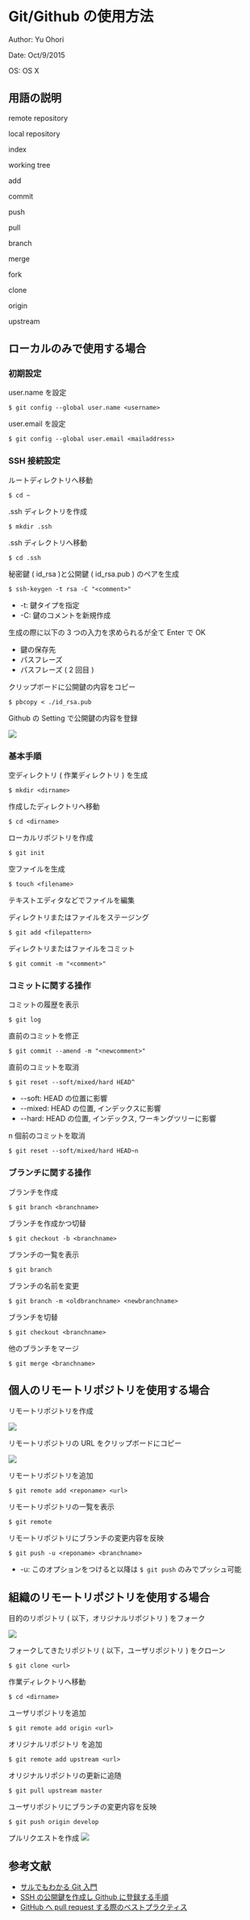 # Git/Github の使用方法

Author: Yu Ohori

Date: Oct/9/2015

OS: OS X

## 用語の説明
remote repository

local repository

index

working tree

add

commit

push

pull

branch

merge

fork

clone

origin

upstream

## ローカルのみで使用する場合

### 初期設定

user.name を設定

`$ git config --global user.name <username>`

user.email を設定

`$ git config --global user.email <mailaddress>`

###  SSH 接続設定

ルートディレクトリへ移動

`$ cd ~`

.ssh ディレクトリを作成

`$ mkdir .ssh`

.ssh ディレクトリへ移動

`$ cd .ssh`

秘密鍵 ( id\_rsa )と公開鍵 ( id\_rsa.pub ) のペアを生成

`$ ssh-keygen -t rsa -C "<comment>"`

* -t: 鍵タイプを指定
* -C: 鍵のコメントを新規作成

生成の際に以下の 3 つの入力を求められるが全て Enter で OK

* 鍵の保存先
* パスフレーズ
* パスフレーズ ( 2 回目 )

クリップボードに公開鍵の内容をコピー

`$ pbcopy < ./id_rsa.pub`

Github の Setting で公開鍵の内容を登録

![](../images/img_00.png)

### 基本手順
空ディレクトリ ( 作業ディレクトリ ) を生成

`$ mkdir <dirname>`

作成したディレクトリへ移動

`$ cd <dirname>`

ローカルリポジトリを作成

`$ git init`

空ファイルを生成

`$ touch <filename>`

テキストエディタなどでファイルを編集

ディレクトリまたはファイルをステージング

`$ git add <filepattern>`

ディレクトリまたはファイルをコミット

`$ git commit -m "<comment>"`

### コミットに関する操作

コミットの履歴を表示

`$ git log`

直前のコミットを修正

`$ git commit --amend -m "<newcomment>"`

直前のコミットを取消

`$ git reset --soft/mixed/hard HEAD^`

* --soft: HEAD の位置に影響
* --mixed: HEAD の位置, インデックスに影響
* --hard: HEAD の位置, インデックス, ワーキングツリーに影響

n 個前のコミットを取消

`$ git reset --soft/mixed/hard HEAD~n`

### ブランチに関する操作

ブランチを作成

`$ git branch <branchname>`

ブランチを作成かつ切替

`$ git checkout -b <branchname>`

ブランチの一覧を表示

`$ git branch`

ブランチの名前を変更

`$ git branch -m <oldbranchname> <newbranchname>`

ブランチを切替

`$ git checkout <branchname>`

他のブランチをマージ

`$ git merge <branchname>`

## 個人のリモートリポジトリを使用する場合

リモートリポジトリを作成

![](../images/img_01.png)

リモートリポジトリの URL をクリップボードにコピー

![](../images/img_02.png)

リモートリポジトリを追加

`$ git remote add <reponame> <url>`

リモートリポジトリの一覧を表示

`$ git remote`

リモートリポジトリにブランチの変更内容を反映

`$ git push -u <reponame> <branchname>`

* -u: このオプションをつけると以降は `$ git push` のみでプッシュ可能

## 組織のリモートリポジトリを使用する場合

目的のリポジトリ ( 以下，オリジナルリポジトリ ) をフォーク

![](../images/img_03.png)

フォークしてきたリポジトリ ( 以下，ユーザリポジトリ ) をクローン

`$ git clone <url>`

作業ディレクトリへ移動

`$ cd <dirname>`

ユーザリポジトリを追加

`$ git remote add origin <url>`

オリジナルリポジトリ を追加

`$ git remote add upstream <url>`

オリジナルリポジトリの更新に追随

`$ git pull upstream master`

ユーザリポジトリにブランチの変更内容を反映

`$ git push origin develop`

プルリクエストを作成
![](../images/img_04.png)

## 参考文献

* [サルでもわかる Git 入門](http://www.backlog.jp/git-guide/)
* [SSH の公開鍵を作成し Github に登録する手順](http://monsat.hatenablog.com/entry/generating-ssh-keys-for-github)
* [GitHub へ pull request する際のベストプラクティス](http://d.hatena.ne.jp/hnw/20110528)
